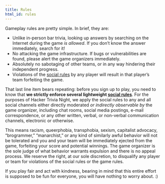 ```yaml
---
title: Rules
html_id: rules
---
```


Gameplay rules are pretty simple. In brief, they are:

* Unlike in-person bar trivia, looking up answers by searching on the Internet during the game *is allowed*. If you don&rsquo;t know the answer immediately, search for it!
* No attacking the game infrastructure. If bugs or vulnerabilities are found, please alert the game organizers immediately.
* Absolutely no sabotaging of other teams, or in any way hindering their independent progress.
* Violations of the [social rules](https://github.com/AnarchoTechNYC/meta/wiki/Social-rules) by any player will result in that player&rsquo;s team forfeiting the game.

That last line item bears repeating: before you sign up to play, you need to know that **we strictly enforce several lightweight [social rules](https://github.com/AnarchoTechNYC/meta/wiki/Social-rules)**. For the purposes of Hacker Trivia Night, we apply the social rules to any and all social channels either directly moderated *or indirectly observable by* the game organizer, including chat rooms, social media postings, e-mail correspondence, or any other written, verbal, or non-verbal communication channels, electronic or otherwise.

This means racism, queerphobia, transphobia, sexism, capitalist advocacy, &ldquo;brogrammer,&rdquo; &ldquo;manarchist,&rdquo; or any kind of similarly awful behavior will not be tolerated and you and your team will be immediately ejected from the game, forfeiting your score and potential winnings. The game organizer is the sole judge of what behavior warrants expulsion and there is no appeal process. We reserve the right, at our sole discretion, to disqualify any player or team for violations of the social rules or the game rules.

If you play fair and act with kindness, bearing in mind that this entire effort is supposed to be fun for everyone, you will have nothing to worry about. :)
